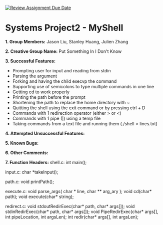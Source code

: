 [![Review Assignment Due Date](https://classroom.github.com/assets/deadline-readme-button-22041afd0340ce965d47ae6ef1cefeee28c7c493a6346c4f15d667ab976d596c.svg)](https://classroom.github.com/a/Tfg6waJb)
# Systems Project2 - MyShell

**1. Group Members:** Jason Liu, Stanley Huang, Julien Zhang

**2. Creative Group Name:** Put Something In I Don't Know

**3. Successful Features:** 
- Prompting user for input and reading from stdin
- Parsing the argument
- Forking and having the child execvp the command
- Supporting use of semicolons to type multiple commands in one line
- Getting cd to work properly
- Printing the path before the prompt
- Shortening the path to replace the home directory with ~
- Quitting the shell using the exit command or by pressing ctrl + D
- Commands with 1 redirection operator (either > or <)
- Commands with 1 pipe (|) using a temp file
- Taking commands from a text file and running them (./shell < lines.txt)

**4. Attempted Unsuccessful Features:**

**5. Known Bugs:**

**6. Other Comments:**

**7. Function Headers:**
shell.c:
int main();

input.c:
char *takeInput();

path.c:
void printPath();

execute.c:
void parse_args( char * line, char ** arg_ary );
void cd(char* path);
void execute(char* string);

redirect.c:
void stdoutRedirExec(char* path, char* args[]);
void stdinRedirExec(char* path, char* args[]);
void PipeRedirExec(char* args[], int pipeLocation, int argsLen);
int redir(char* args[], int argsLen);
